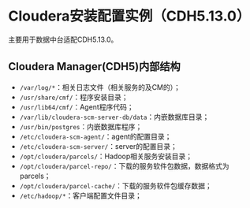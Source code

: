 Cloudera安装配置实例（CDH5.13.0）
================================================================================
主要用于数据中台适配CDH5.13.0。

## Cloudera Manager(CDH5)内部结构
+ `/var/log/*`：相关日志文件（相关服务的及CM的）；
+ `/usr/share/cmf/`：程序安装目录；
+ `/usr/lib64/cmf/`：Agent程序代码；
+ `/var/lib/cloudera-scm-server-db/data`：内嵌数据库目录；
+ `/usr/bin/postgres`：内嵌数据库程序；
+ `/etc/cloudera-scm-agent/`：agent的配置目录；
+ `/etc/cloudera-scm-server/`：server的配置目录；
+ `/opt/cloudera/parcels/`：Hadoop相关服务安装目录；
+ `/opt/cloudera/parcel-repo/`：下载的服务软件包数据，数据格式为parcels；
+ `/opt/cloudera/parcel-cache/`：下载的服务软件包缓存数据；
+ `/etc/hadoop/*`：客户端配置文件目录；

